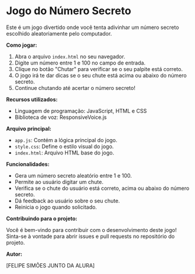 # Jogo do Número Secreto

Este é um jogo divertido onde você tenta adivinhar um número secreto escolhido aleatoriamente pelo computador. 

**Como jogar:**

1. Abra o arquivo `index.html` no seu navegador.
2. Digite um número entre 1 e 100 no campo de entrada.
3. Clique no botão "Chutar" para verificar se o seu palpite está correto.
4. O jogo irá te dar dicas se o seu chute está acima ou abaixo do número secreto.
5. Continue chutando até acertar o número secreto!

**Recursos utilizados:**

* Linguagem de programação: JavaScript, HTML e CSS
* Biblioteca de voz: ResponsiveVoice.js

**Arquivo principal:**

* `app.js`: Contém a lógica principal do jogo.
* `style.css`: Define o estilo visual do jogo.
* `index.html`: Arquivo HTML base do jogo.

**Funcionalidades:**

* Gera um número secreto aleatório entre 1 e 100.
* Permite ao usuário digitar um chute.
* Verifica se o chute do usuário está correto, acima ou abaixo do número secreto.
* Dá feedback ao usuário sobre o seu chute.
* Reinicia o jogo quando solicitado.

**Contribuindo para o projeto:**

Você é bem-vindo para contribuir com o desenvolvimento deste jogo! Sinta-se à vontade para abrir issues e pull requests no repositório do projeto.

**Autor:**

[FELIPE SIMÕES JUNTO DA ALURA]
